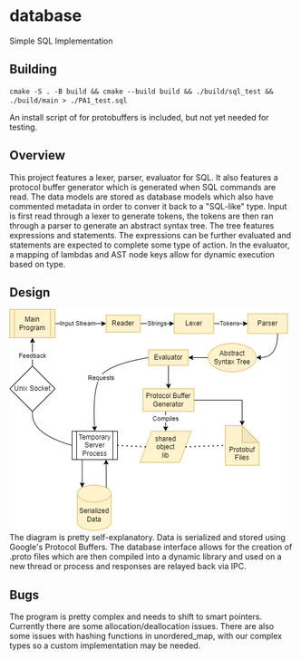 # database
Simple SQL Implementation

## Building
```
cmake -S . -B build && cmake --build build && ./build/sql_test && ./build/main > ./PA1_test.sql
```
An install script of for protobuffers is included, but not yet needed for testing.

## Overview
This project features a lexer, parser, evaluator for SQL. It also features a protocol buffer generator which is generated when SQL commands are read. The data models are stored as database models which also have commented metadata in order to conver it back to a "SQL-like" type.
Input is first read through a lexer to generate tokens, the tokens are then ran through a parser to generate an abstract syntax tree. The tree features expressions and statements. The expressions can be further evaluated and statements are expected to complete some type of action. In the evaluator, a mapping of lambdas and AST node keys allow for dynamic execution based on type. 

## Design
![Design Diagram](diagram.png "Design Diagram")
The diagram is pretty self-explanatory. Data is serialized and stored using Google's Protocol Buffers. The database interface allows for the creation of .proto files which are then compiled into a dynamic library and used on a new thread or process and responses are relayed back via IPC.

## Bugs
The program is pretty complex and needs to shift to smart pointers. Currently there are some allocation/deallocation issues.
There are also some issues with hashing functions in unordered_map, with our complex types so a custom implementation may be needed.

